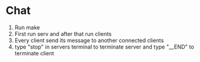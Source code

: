# Chat
1) Run make
2) First run serv and after that run clients
3) Every client send its message to another connected clients
4) type "stop" in servers terminal to terminate server and type "__END" to terminate client  
